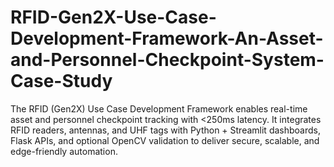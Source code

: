 # RFID-Gen2X-Use-Case-Development-Framework-An-Asset-and-Personnel-Checkpoint-System-Case-Study
The RFID (Gen2X) Use Case Development Framework enables real-time asset and personnel checkpoint tracking with &lt;250ms latency. It integrates RFID readers, antennas, and UHF tags with Python + Streamlit dashboards, Flask APIs, and optional OpenCV validation to deliver secure, scalable, and edge-friendly automation.
